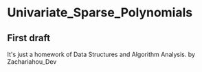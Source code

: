 # Univariate_Sparse_Polynomials
## First draft
It's just a homework of Data Structures and Algorithm Analysis.
by Zachariahou_Dev
